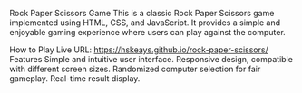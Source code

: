 Rock Paper Scissors Game
This is a classic Rock Paper Scissors game implemented using HTML, CSS, and JavaScript. It provides a simple and enjoyable gaming experience where users can play against the computer.

How to Play
Live URL: 
https://hskeays.github.io/rock-paper-scissors/
Features
Simple and intuitive user interface.
Responsive design, compatible with different screen sizes.
Randomized computer selection for fair gameplay.
Real-time result display.
